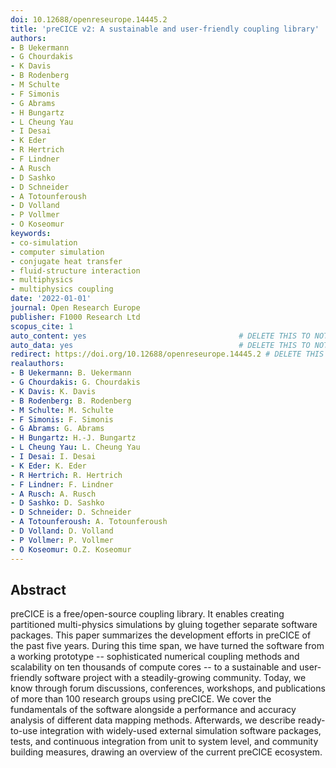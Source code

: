 ```yaml
---
doi: 10.12688/openreseurope.14445.2
title: 'preCICE v2: A sustainable and user-friendly coupling library'
authors:
- B Uekermann
- G Chourdakis
- K Davis
- B Rodenberg
- M Schulte
- F Simonis
- G Abrams
- H Bungartz
- L Cheung Yau
- I Desai
- K Eder
- R Hertrich
- F Lindner
- A Rusch
- D Sashko
- D Schneider
- A Totounferoush
- D Volland
- P Vollmer
- O Koseomur
keywords:
- co-simulation
- computer simulation
- conjugate heat transfer
- fluid-structure interaction
- multiphysics
- multiphysics coupling
date: '2022-01-01'
journal: Open Research Europe
publisher: F1000 Research Ltd
scopus_cite: 1
auto_content: yes                                  # DELETE THIS TO NOT AUTO GENERATE CONTENT
auto_data: yes                                     # DELETE THIS TO NOT AUTO GENERATE METADATA
redirect: https://doi.org/10.12688/openreseurope.14445.2 # DELETE THIS TO NOT REDIRECT
realauthors:
- B Uekermann: B. Uekermann
- G Chourdakis: G. Chourdakis
- K Davis: K. Davis
- B Rodenberg: B. Rodenberg
- M Schulte: M. Schulte
- F Simonis: F. Simonis
- G Abrams: G. Abrams
- H Bungartz: H.-J. Bungartz
- L Cheung Yau: L. Cheung Yau
- I Desai: I. Desai
- K Eder: K. Eder
- R Hertrich: R. Hertrich
- F Lindner: F. Lindner
- A Rusch: A. Rusch
- D Sashko: D. Sashko
- D Schneider: D. Schneider
- A Totounferoush: A. Totounferoush
- D Volland: D. Volland
- P Vollmer: P. Vollmer
- O Koseomur: O.Z. Koseomur
---
```



## Abstract
preCICE is a free/open-source coupling library. It enables creating partitioned multi-physics simulations by gluing together separate software packages. This paper summarizes the development efforts in preCICE of the past five years. During this time span, we have turned the software from a working prototype -- sophisticated numerical coupling methods and scalability on ten thousands of compute cores -- to a sustainable and user-friendly software project with a steadily-growing community. Today, we know through forum discussions, conferences, workshops, and publications of more than 100 research groups using preCICE. We cover the fundamentals of the software alongside a performance and accuracy analysis of different data mapping methods. Afterwards, we describe ready-to-use integration with widely-used external simulation software packages, tests, and continuous integration from unit to system level, and community building measures, drawing an overview of the current preCICE ecosystem.
